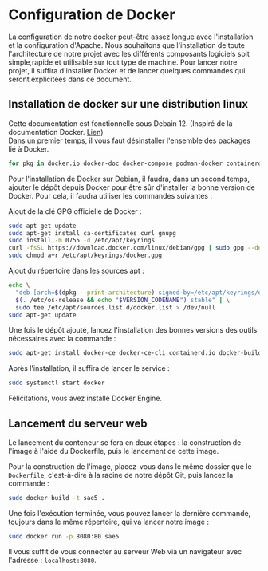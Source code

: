 # Configuration de Docker

La configuration de notre docker peut-être assez longue avec l'installation et la configuration d'Apache. 
Nous souhaitons que l'installation de toute l'architecture de notre projet avec les différents composants logiciels soit simple,rapide et utilisable sur tout type de machine. 
Pour lancer notre projet, il suffira d'installer Docker et de lancer quelques commandes qui seront explicitées dans ce document. 

## Installation de docker sur une distribution linux

Cette documentation est fonctionnelle sous Debain 12. (Inspiré de la documentation Docker. [Lien](https://docs.docker.com/engine/install/debian/)) \
Dans un premier temps, il vous faut désinstaller l'ensemble des packages lié à Docker.

```bash
for pkg in docker.io docker-doc docker-compose podman-docker containerd runc; do sudo apt-get remove $pkg; done
```

Pour l'installation de Docker sur Debian, il faudra, dans un second temps, ajouter le dépôt depuis Docker pour être sûr d'installer la bonne version de Docker. Pour cela, il faudra utiliser les commandes suivantes :

Ajout de la clé GPG officielle de Docker :
```bash
sudo apt-get update
sudo apt-get install ca-certificates curl gnupg
sudo install -m 0755 -d /etc/apt/keyrings
curl -fsSL https://download.docker.com/linux/debian/gpg | sudo gpg --dearmor -o /etc/apt/keyrings/docker.gpg
sudo chmod a+r /etc/apt/keyrings/docker.gpg
```

Ajout du répertoire dans les sources apt :
```bash
echo \
  "deb [arch=$(dpkg --print-architecture) signed-by=/etc/apt/keyrings/docker.gpg] https://download.docker.com/linux/debian \
  $(. /etc/os-release && echo "$VERSION_CODENAME") stable" | \
  sudo tee /etc/apt/sources.list.d/docker.list > /dev/null
sudo apt-get update
```

Une fois le dépôt ajouté, lancez l'installation des bonnes versions des outils nécessaires avec la commande :

```bash
sudo apt-get install docker-ce docker-ce-cli containerd.io docker-buildx-plugin docker-compose-plugin
```

Après l'installation, il suffira de lancer le service :

```bash
sudo systemctl start docker
```
Félicitations, vous avez installé Docker Engine.

## Lancement du serveur web
Le lancement du conteneur se fera en deux étapes : la construction de l'image à l'aide du Dockerfile, puis le lancement de cette image.

Pour la construction de l'image, placez-vous dans le même dossier que le `Dockerfile`, c'est-à-dire à la racine de notre dépôt Git, puis lancez la commande :

```bash
sudo docker build -t sae5 .
```

Une fois l'exécution terminée, vous pouvez lancer la dernière commande, toujours dans le même répertoire, qui va lancer notre image :

```bash
sudo docker run -p 8080:80 sae5
```

Il vous suffit de vous connecter au serveur Web via un navigateur avec l'adresse : `localhost:8080`.
